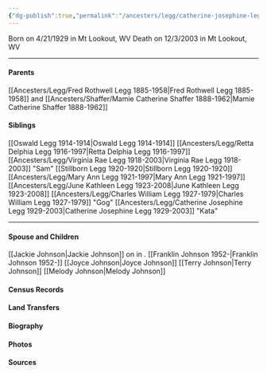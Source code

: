 ```yaml
---
{"dg-publish":true,"permalink":"/ancesters/legg/catherine-josephine-legg-1929-2003/","tags":["Kata-Legg"]}
---
```


Born on  4/21/1929 in Mt Lookout, WV
Death on 12/3/2003 in Mt Lookout, WV

---
#### Parents

[[Ancesters/Legg/Fred Rothwell Legg 1885-1958\|Fred Rothwell Legg 1885-1958]] and [[Ancesters/Shaffer/Mamie Catherine Shaffer 1888-1962\|Mamie Catherine Shaffer 1888-1962]]
#### Siblings
[[Oswald Legg 1914-1914\|Oswald Legg 1914-1914]]
[[Ancesters/Legg/Retta Delphia Legg 1916-1997\|Retta Delphia Legg 1916-1997]]
[[Ancesters/Legg/Virginia Rae Legg 1918-2003\|Virginia Rae Legg 1918-2003]] "Sam"
[[Stillborn Legg 1920-1920\|Stillborn Legg 1920-1920]]
[[Ancesters/Legg/Mary Ann Legg 1921-1997\|Mary Ann Legg 1921-1997]]
[[Ancesters/Legg/June Kathleen Legg 1923-2008\|June Kathleen Legg 1923-2008]]
[[Ancesters/Legg/Charles William Legg 1927-1979\|Charles William Legg 1927-1979]] "Gog"
[[Ancesters/Legg/Catherine Josephine Legg 1929-2003\|Catherine Josephine Legg 1929-2003]] "Kata"

---
#### Spouse and Children
[[Jackie Johnson\|Jackie Johnson]] on <!-- link to date --> in <!-- link to place -->.
[[Franklin Johnson 1952-\|Franklin Johnson 1952-]]
[[Joyce Johnson\|Joyce Johnson]]
[[Terry Johnson\|Terry Johnson]]
[[Melody Johnson\|Melody Johnson]]

#### Census Records

#### Land Transfers

#### Biography

#### Photos

#### Sources

